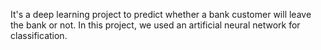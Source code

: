 It's a deep learning project to predict whether a bank customer will leave the bank or not. In this project, we used an artificial neural network for classification.
